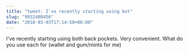 ```yaml
---
title: "tweet: I've recently starting using bot"
slug: "9932408456"
date: "2010-03-03T17:14:50+00:00"
---
```

I've recently starting using both back pockets. Very convenient. What do you use each for (wallet and gum/mints for me)